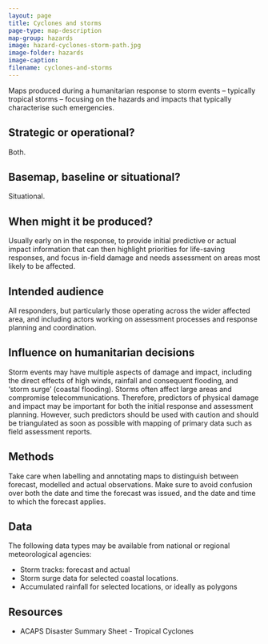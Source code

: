 ```yaml
---
layout: page
title: Cyclones and storms
page-type: map-description
map-group: hazards
image: hazard-cyclones-storm-path.jpg
image-folder: hazards
image-caption: 
filename: cyclones-and-storms
---
```


Maps produced during a humanitarian response to storm events – typically tropical storms – focusing on the hazards and impacts that typically characterise such emergencies.

## Strategic or operational?

Both.

## Basemap, baseline or situational?

Situational.

## When might it be produced?

Usually early on in the response, to provide initial predictive or actual impact information that can then highlight priorities for life-saving responses, and focus in-field damage and needs assessment on areas most likely to be affected.

## Intended audience

All responders, but particularly those operating across the wider affected area, and including actors working on assessment processes and response planning and coordination.

## Influence on humanitarian decisions

Storm events may have multiple aspects of damage and impact, including the direct effects of high winds, rainfall and consequent flooding, and ‘storm surge’ \(coastal flooding\). Storms often affect large areas and compromise telecommunications. Therefore, predictors of physical damage and impact may be important for both the initial response and assessment planning. However, such predictors should be used with caution and should be triangulated as soon as possible with mapping of primary data such as field assessment reports.

## Methods

Take care when labelling and annotating maps to distinguish between forecast, modelled and actual observations. Make sure to avoid confusion over both the date and time the forecast was issued, and the date and time to which the forecast applies.

## Data

The following data types may be available from national or regional meteorological agencies:

* Storm tracks: forecast and actual
* Storm surge data for selected coastal locations.
* Accumulated rainfall for selected locations, or ideally as polygons

## Resources

* ACAPS Disaster Summary Sheet - Tropical Cyclones

